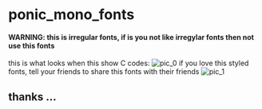 # ponic_mono_fonts
#### WARNING: this is irregular fonts, if is you not like irregylar fonts then not use this fonts
this is what looks when this show C codes:
![pic_0](https://raw.githubusercontent.com/Princess-Sunset-Shimmer/ponic_mono_fonts/main/177U5TR4T102_I.jpeg)
if you love this styled fonts, tell your friends to share this fonts with their friends
![pic_1](https://raw.githubusercontent.com/Princess-Sunset-Shimmer/ponic_mono_fonts/main/177U5TR4T102_N.jpeg)
## thanks ...
